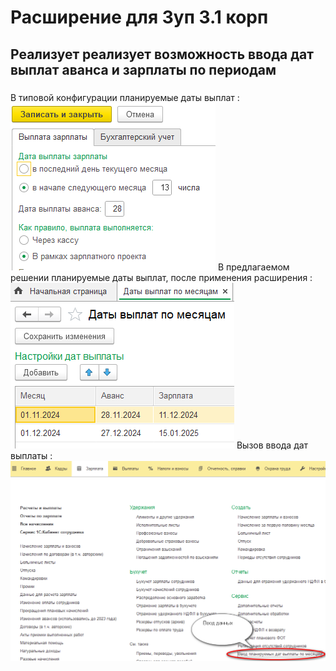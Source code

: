 # Расширение для Зуп 3.1 корп
## Реализует реализует возможность ввода дат выплат аванса и зарплаты по периодам
### 
В типовой конфигурации планируемые даты выплат :
![Даты выплат](https://github.com/vvyus/vvyus.github.io/blob/main/1.png)
В предлагаемом решении планируемые даты выплат, после применения расширения :
![Даты выплат](https://github.com/vvyus/vvyus.github.io/blob/main/2.png)
Вызов ввода дат выплаты :
![Даты выплат](https://github.com/vvyus/vvyus.github.io/blob/main/3.png)